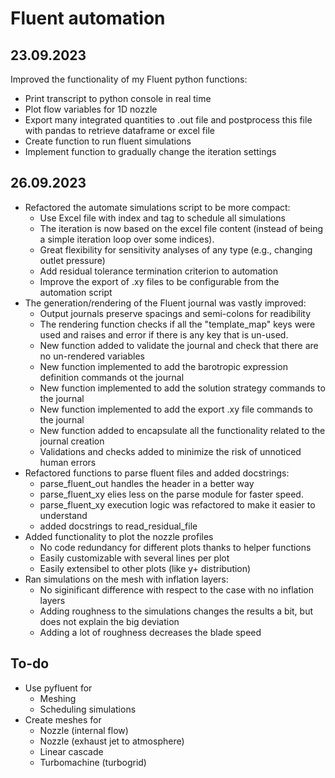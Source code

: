 # Fluent automation

## 23.09.2023
Improved the functionality of my Fluent python functions:
- Print transcript to python console in real time
- Plot flow variables for 1D nozzle
- Export many integrated quantities to .out file and postprocess this file with pandas to retrieve dataframe or excel file 
- Create function to run fluent simulations
- Implement function to gradually change the iteration settings


## 26.09.2023

- Refactored the automate simulations script to be more compact:
  - Use Excel file with index and tag to schedule all simulations
  - The iteration is now based on the excel file content (instead of being a simple iteration loop over some indices).
  - Great flexibility for sensitivity analyses of any type (e.g., changing outlet pressure)
  - Add residual tolerance termination criterion to automation
  - Improve the export of .xy files to be configurable from the automation script
- The generation/rendering of the Fluent journal was vastly improved:
  - Output journals preserve spacings and semi-colons for readibility
  - The rendering function checks if all the "template_map" keys were used and raises and error if there is any key that is un-used.
  - New function added to validate the journal and check that there are no un-rendered variables
  - New function implemented to add the barotropic expression definition commands ot the journal
  - New function implemented to add the solution strategy commands to the journal
  - New function implemented to add the export .xy file commands to the journal
  - New function added to encapsulate all the functionality related to the journal creation
  - Validations and checks added to minimize the risk of unnoticed human errors
- Refactored functions to parse fluent files and added docstrings:
  - parse_fluent_out handles the header in a better way
  - parse_fluent_xy elies less on the parse module for faster speed. 
  - parse_fluent_xy execution logic was refactored to make it easier to understand
  - added docstrings to read_residual_file
- Added functionality to plot the nozzle profiles
  - No code redundancy for different plots thanks to helper functions
  - Easily customizable with several lines per plot
  - Easily extensibel to other plots (like y+ distribution)
- Ran simulations on the mesh with inflation layers:
  - No siginificant difference with respect to the case with no inflation layers
  - Adding roughness to the simulations changes the results a bit, but does not explain the big deviation
  - Adding a lot of roughness decreases the blade speed



## To-do
- Use pyfluent for
  - Meshing
  - Scheduling simulations
- Create meshes for
  - Nozzle (internal flow)
  - Nozzle (exhaust jet to atmosphere)
  - Linear cascade
  - Turbomachine (turbogrid)